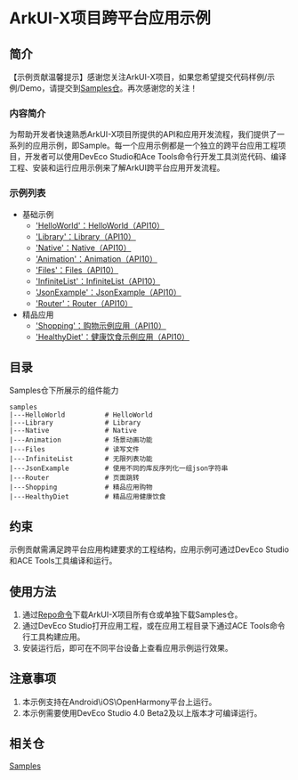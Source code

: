 # ArkUI-X项目跨平台应用示例

## 简介
【示例贡献温馨提示】感谢您关注ArkUI-X项目，如果您希望提交代码样例/示例/Demo，请提交到[Samples仓](https://gitee.com/arkui-x/samples)。再次感谢您的关注！

### 内容简介
为帮助开发者快速熟悉ArkUI-X项目所提供的API和应用开发流程，我们提供了一系列的应用示例，即Sample。每一个应用示例都是一个独立的跨平台应用工程项目，开发者可以使用DevEco Studio和Ace Tools命令行开发工具浏览代码、编译工程、安装和运行应用示例来了解ArkUI跨平台应用开发流程。

### 示例列表

- 基础示例
  - ['HelloWorld'：HelloWorld（API10）](HelloWorld)
  - ['Library'：Library（API10）](Library)
  - ['Native'：Native（API10）](Native)
  - ['Animation'：Animation（API10）](Animation)
  - ['Files'：Files（API10）](Files)
  - ['InfiniteList'：InfiniteList（API10）](InfiniteList)
  - ['JsonExample'：JsonExample（API10）](JsonExample)
  - ['Router'：Router（API10）](Router)
- 精品应用
  - ['Shopping'：购物示例应用（API10）](Shopping)
  - ['HealthyDiet'：健康饮食示例应用（API10）](HealthyDiet)

## 目录

Samples仓下所展示的组件能力

```
samples
|---HelloWorld          # HelloWorld
|---Library             # Library
|---Native              # Native
|---Animation           # 场景动画功能
|---Files               # 读写文件
|---InfiniteList        # 无限列表功能
|---JsonExample         # 使用不同的库反序列化一组json字符串
|---Router              # 页面跳转
|---Shopping            # 精品应用购物
|---HealthyDiet         # 精品应用健康饮食
```

## 约束

示例贡献需满足跨平台应用构建要求的工程结构，应用示例可通过DevEco Studio和ACE Tools工具编译和运行。

## 使用方法

1.  通过[Repo命令](https://gitee.com/arkui-x/manifest/blob/master/README.md)下载ArkUI-X项目所有仓或单独下载Samples仓。
2.  通过DevEco Studio打开应用工程，或在应用工程目录下通过ACE Tools命令行工具构建应用。
3.  安装运行后，即可在不同平台设备上查看应用示例运行效果。

## 注意事项

1.  本示例支持在Android\iOS\OpenHarmony平台上运行。
2.  本示例需要使用DevEco Studio 4.0 Beta2及以上版本才可编译运行。


## 相关仓

[Samples](https://gitee.com/arkui-x/samples)
